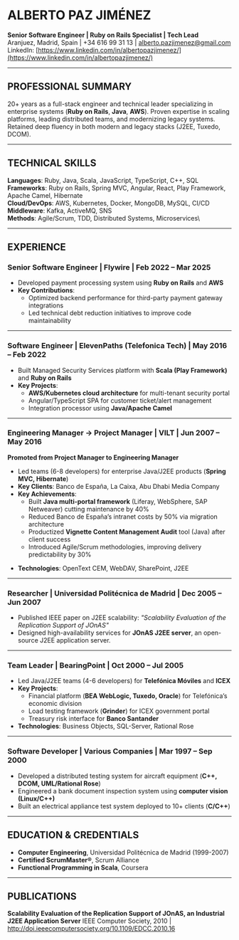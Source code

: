 # ALBERTO PAZ JIMÉNEZ
**Senior Software Engineer | Ruby on Rails Specialist | Tech Lead**\
Aranjuez, Madrid, Spain | +34 616 99 31 13 | alberto.pazjimenez@gmail.com\
LinkedIn: [https://www.linkedin.com/in/albertopazjimenez/](https://www.linkedin.com/in/albertopazjimenez/)

---

## PROFESSIONAL SUMMARY
20+ years as a full-stack engineer and technical leader specializing in enterprise systems (**Ruby on Rails**, **Java**, **AWS**). Proven expertise in scaling platforms, leading distributed teams, and modernizing legacy systems. Retained deep fluency in both modern and legacy stacks (J2EE, Tuxedo, DCOM).

---

## TECHNICAL SKILLS
**Languages**: Ruby, Java, Scala, JavaScript, TypeScript, C++, SQL\
**Frameworks**: Ruby on Rails, Spring MVC, Angular, React, Play Framework, Apache Camel, Hibernate\
**Cloud/DevOps**: AWS, Kubernetes, Docker, MongoDB, MySQL, CI/CD\
**Middleware**: Kafka, ActiveMQ, SNS\
**Methods**: Agile/Scrum, TDD, Distributed Systems, Microservices\

---

## EXPERIENCE

### **Senior Software Engineer** | Flywire | Feb 2022 – Mar 2025
* Developed payment processing system using **Ruby on Rails** and **AWS**
* **Key Contributions**:
  + Optimized backend performance for third-party payment gateway integrations
  + Led technical debt reduction initiatives to improve code maintainability

---

### **Software Engineer** | ElevenPaths (Telefonica Tech) | May 2016 – Feb 2022
* Built Managed Security Services platform with **Scala (Play Framework)** and **Ruby on Rails**
* **Key Projects**:
  + **AWS/Kubernetes cloud architecture** for multi-tenant security portal
  + Angular/TypeScript SPA for customer ticket/alert management
  + Integration processor using **Java/Apache Camel**

---

### **Engineering Manager → Project Manager** | VILT | Jun 2007 – May 2016  
**Promoted from Project Manager to Engineering Manager**

* Led teams (6-8 developers) for enterprise Java/J2EE products (**Spring MVC, Hibernate**)
* **Key Clients**: Banco de España, La Caixa, Abu Dhabi Media Company
* **Key Achievements**:
  + Built **Java multi-portal framework** (Liferay, WebSphere, SAP Netweaver) cutting maintenance by 40%
  + Reduced Banco de España’s intranet costs by 50% via migration architecture
  + Productized **Vignette Content Management Audit** tool (Java) after client success
  + Introduced Agile/Scrum methodologies, improving delivery predictability by 30%
- **Technologies**: OpenText CEM, WebDAV, SharePoint, J2EE

---

### **Researcher** | Universidad Politécnica de Madrid | Dec 2005 – Jun 2007
* Published IEEE paper on J2EE scalability: *"Scalability Evaluation of the Replication Support of JOnAS"*
* Designed high-availability services for **JOnAS J2EE server**, an open-source J2EE application server.

---

### **Team Leader** | BearingPoint | Oct 2000 – Jul 2005
* Led Java/J2EE teams (4-6 developers) for **Telefónica Móviles** and **ICEX**
* **Key Projects**:
  + Financial platform (**BEA WebLogic, Tuxedo, Oracle**) for Telefónica’s economic division
  + Load testing framework (**Grinder**) for ICEX government portal
  + Treasury risk interface for **Banco Santander**
* **Technologies**: Business Objects, SQL-Server, Rational Rose

---

### **Software Developer** | Various Companies | Mar 1997 – Sep 2000
* Developed a distributed testing system for aircraft equipment (**C++, DCOM, UML/Rational Rose**)
* Engineered a bank document inspection system using **computer vision (Linux/C++)**
* Built an electrical appliance test system deployed to 10+ clients (**C/C++**)

---

## EDUCATION & CREDENTIALS
* **Computer Engineering**, Universidad Politécnica de Madrid (1999-2007)
* **Certified ScrumMaster®**, Scrum Alliance
* **Functional Programming in Scala**, Coursera

---

## PUBLICATIONS
**Scalability Evaluation of the Replication Support of JOnAS, an Industrial J2EE Application Server**
  IEEE Computer Society, 2010 | http://doi.ieeecomputersociety.org/10.1109/EDCC.2010.16
